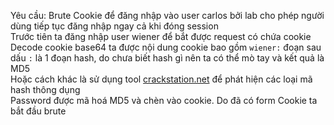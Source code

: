 Yêu cầu: Brute Cookie để đăng nhập vào user carlos bởi lab cho phép người dùng tiếp tục đăng nhập ngay cả khi đóng session
<br> Trước tiên ta đăng nhập user wiener để bắt được request có chứa cookie
<br> Decode cookie base64 ta được nội dung cookie bao gồm ```wiener:``` đoạn sau dấu ```:``` là 1 đoạn hash, do chưa biết hash gì nên ta có thể mò tay và kết quả là MD5 
<br> Hoặc cách khác là sử dụng tool <a href="crackstation.net">crackstation.net</a> để phát hiện các loại mã hash thông dụng
<br> Password được mã hoá MD5 và chèn vào cookie. Do đã có form Cookie ta bắt đầu brute
